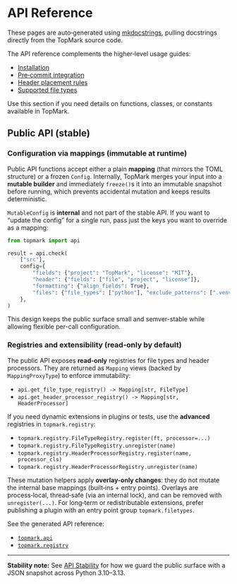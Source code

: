 <!--
topmark:header:start

  project      : TopMark
  file         : public.md
  file_relpath : docs/api/public.md
  license      : MIT
  copyright    : (c) 2025 Olivier Biot

topmark:header:end
-->

# API Reference

These pages are auto‑generated using [mkdocstrings](https://mkdocstrings.github.io/), pulling
docstrings directly from the TopMark source code.

The API reference complements the higher‑level usage guides:

- [Installation](../install.md)
- [Pre‑commit integration](../usage/pre-commit.md)
- [Header placement rules](../usage/header-placement.md)
- [Supported file types](../usage/filetypes.md)

Use this section if you need details on functions, classes, or constants available in TopMark.

## Public API (stable)

### Configuration via mappings (immutable at runtime)

Public API functions accept either a plain **mapping** (that mirrors the TOML structure) or a frozen
`Config`. Internally, TopMark merges your input into a **mutable builder** and immediately
`freeze()`s it into an immutable snapshot before running, which prevents accidental mutation and
keeps results deterministic.

`MutableConfig` is **internal** and not part of the stable API. If you want to “update the config”
for a single run, pass just the keys you want to override as a mapping:

```python
from topmark import api

result = api.check(
    ["src"],
    config={
        "fields": {"project": "TopMark", "license": "MIT"},
        "header": {"fields": ["file", "project", "license"]},
        "formatting": {"align_fields": True},
        "files": {"file_types": ["python"], "exclude_patterns": [".venv"]},
    },
)
```

This design keeps the public surface small and semver-stable while allowing flexible per-call
configuration.

### Registries and extensibility (read‑only by default)

The public API exposes **read‑only** registries for file types and header processors. They are
returned as `Mapping` views (backed by `MappingProxyType`) to enforce immutability:

- `api.get_file_type_registry() -> Mapping[str, FileType]`
- `api.get_header_processor_registry() -> Mapping[str, HeaderProcessor]`

If you need dynamic extensions in plugins or tests, use the **advanced** registries in
`topmark.registry`:

- `topmark.registry.FileTypeRegistry.register(ft, processor=...)`
- `topmark.registry.FileTypeRegistry.unregister(name)`
- `topmark.registry.HeaderProcessorRegistry.register(name, processor_cls)`
- `topmark.registry.HeaderProcessorRegistry.unregister(name)`

These mutation helpers apply **overlay-only changes**: they do not mutate the internal base mappings
(built‑ins + entry points). Overlays are process‑local, thread‑safe (via an internal lock), and can
be removed with `unregister(...)`. For long‑term or redistributable extensions, prefer publishing a
plugin with an entry point group `topmark.filetypes`.

See the generated API reference:

- [`topmark.api`](../api/reference/topmark.api.md)
- [`topmark.registry`](../api/reference/topmark.registry.md)

______________________________________________________________________

**Stability note:** See [API Stability](../dev/api-stability.md) for how we guard the public surface
with a JSON snapshot across Python 3.10–3.13.
